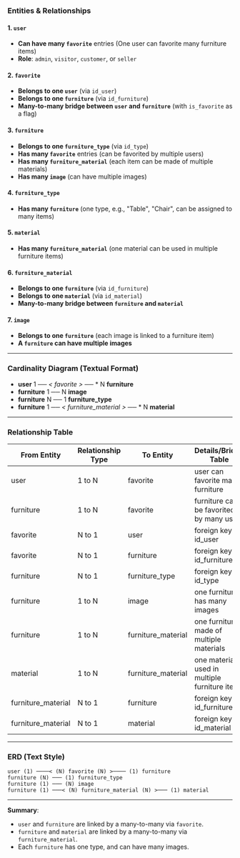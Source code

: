 <!-- docs\database\relationships.md -->

### **Entities & Relationships**

#### 1. `user`

* **Can have many `favorite`** entries (One user can favorite many furniture items)
* **Role**: `admin`, `visitor`, `customer`, or `seller`

#### 2. `favorite`

* **Belongs to one `user`** (via `id_user`)
* **Belongs to one `furniture`** (via `id_furniture`)
* **Many-to-many bridge between `user` and `furniture`** (with `is_favorite` as a flag)

#### 3. `furniture`

* **Belongs to one `furniture_type`** (via `id_type`)
* **Has many `favorite`** entries (can be favorited by multiple users)
* **Has many `furniture_material`** (each item can be made of multiple materials)
* **Has many `image`** (can have multiple images)

#### 4. `furniture_type`

* **Has many `furniture`** (one type, e.g., "Table", "Chair", can be assigned to many items)

#### 5. `material`

* **Has many `furniture_material`** (one material can be used in multiple furniture items)

#### 6. `furniture_material`

* **Belongs to one `furniture`** (via `id_furniture`)
* **Belongs to one `material`** (via `id_material`)
* **Many-to-many bridge between `furniture` and `material`**

#### 7. `image`

* **Belongs to one `furniture`** (each image is linked to a furniture item)
* **A `furniture` can have multiple images**

---

### **Cardinality Diagram (Textual Format)**

* **user** 1 ── *< favorite >* ── \* N **furniture**
* **furniture** 1 ── N **image**
* **furniture** N ── 1 **furniture_type**
* **furniture** 1 ── *< furniture\_material >* ── \* N **material**

---

### **Relationship Table**

| From Entity         | Relationship Type | To Entity           | Details/Bridge Table                          |
| ------------------- | ----------------- | ------------------- | --------------------------------------------- |
| user                | 1 to N            | favorite            | user can favorite many furniture              |
| furniture           | 1 to N            | favorite            | furniture can be favorited by many users      |
| favorite            | N to 1            | user                | foreign key: id\_user                         |
| favorite            | N to 1            | furniture           | foreign key: id\_furniture                    |
| furniture           | N to 1            | furniture\_type       | foreign key: id\_type                         |
| furniture           | 1 to N            | image               | one furniture has many images                 |
| furniture           | 1 to N            | furniture\_material | one furniture made of multiple materials      |
| material            | 1 to N            | furniture\_material | one material used in multiple furniture items |
| furniture\_material | N to 1            | furniture           | foreign key: id\_furniture                    |
| furniture\_material | N to 1            | material            | foreign key: id\_material                     |

---

### **ERD (Text Style)**

```text
user (1) ────< (N) favorite (N) >──── (1) furniture
furniture (N) ─── (1) furniture_type
furniture (1) ─── (N) image
furniture (1) ───< (N) furniture_material (N) >─── (1) material
```

---

**Summary**:

* `user` and `furniture` are linked by a many-to-many via `favorite`.
* `furniture` and `material` are linked by a many-to-many via `furniture_material`.
* Each `furniture` has one type, and can have many images.
